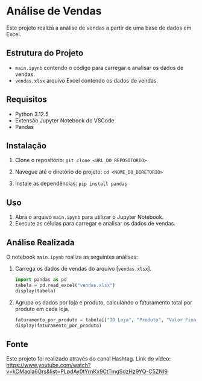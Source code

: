 # Análise de Vendas

Este projeto realiza a análise de vendas a partir de uma base de dados em Excel.

## Estrutura do Projeto

- `main.ipynb` contendo o código para carregar e analisar os dados de vendas.
- `vendas.xlsx` arquivo Excel contendo os dados de vendas.

## Requisitos

- Python 3.12.5
- Extensão Jupyter Notebook do VSCode
- Pandas

## Instalação

1. Clone o repositório:
    `git clone <URL_DO_REPOSITORIO>`

2. Navegue até o diretório do projeto:
    `cd <NOME_DO_DIRETORIO>`

3. Instale as dependências:
    `pip install pandas`

## Uso

1. Abra o arquivo `main.ipynb` para utilizar o Jupyter Notebook.
3. Execute as células para carregar e analisar os dados de vendas.

## Análise Realizada

O notebook `main.ipynb` realiza as seguintes análises:

1. Carrega os dados de vendas do arquivo [`vendas.xlsx`].
    ```python
    import pandas as pd
    tabela = pd.read_excel("vendas.xlsx")
    display(tabela)
    ```
2. Agrupa os dados por loja e produto, calculando o faturamento total por produto em cada loja.
    ```python
    faturamento_por_produto = tabela[["ID Loja", "Produto", "Valor Final"]].groupby(["ID Loja", "Produto"]).sum()
    display(faturamento_por_produto)
    ```
## Fonte

Este projeto foi realizado através do canal Hashtag. Link do vídeo: https://www.youtube.com/watch?v=kCMaqla6Grs&list=PLpdAy0tYrnKx9CtTmgSdzHz9YQ-C5ZNI9